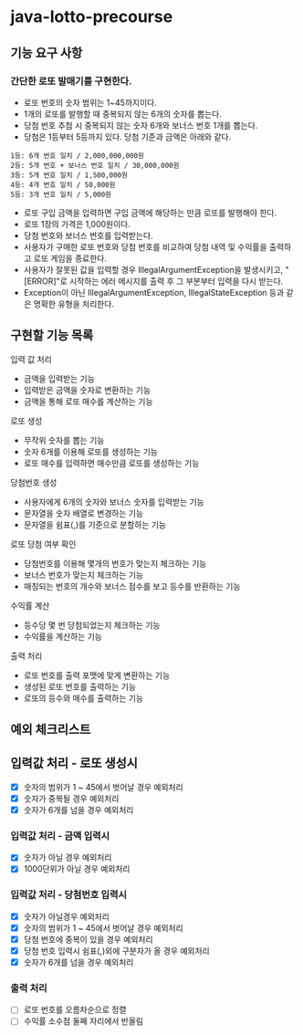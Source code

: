 # java-lotto-precourse

## 기능 요구 사항

### 간단한 로또 발매기를 구현한다.

- 로또 번호의 숫자 범위는 1~45까지이다.
- 1개의 로또를 발행할 때 중복되지 않는 6개의 숫자를 뽑는다.
- 당첨 번호 추첨 시 중복되지 않는 숫자 6개와 보너스 번호 1개를 뽑는다.
- 당첨은 1등부터 5등까지 있다. 당첨 기준과 금액은 아래와 같다.

```
1등: 6개 번호 일치 / 2,000,000,000원
2등: 5개 번호 + 보너스 번호 일치 / 30,000,000원
3등: 5개 번호 일치 / 1,500,000원
4등: 4개 번호 일치 / 50,000원
5등: 3개 번호 일치 / 5,000원
```

- 로또 구입 금액을 입력하면 구입 금액에 해당하는 만큼 로또를 발행해야 한다.
- 로또 1장의 가격은 1,000원이다.
- 당첨 번호와 보너스 번호를 입력받는다.
- 사용자가 구매한 로또 번호와 당첨 번호를 비교하여 당첨 내역 및 수익률을 출력하고 로또 게임을 종료한다.
- 사용자가 잘못된 값을 입력할 경우 IllegalArgumentException을 발생시키고, "[ERROR]"로 시작하는 에러 메시지를 출력 후 그 부분부터 입력을 다시 받는다.
- Exception이 아닌 IllegalArgumentException, IllegalStateException 등과 같은 명확한 유형을 처리한다.

## 구현할 기능 목록

입력 값 처리

- 금액을 입력받는 기능
- 입력받은 금액을 숫자로 변환하는 기능
- 금액을 통해 로또 매수를 계산하는 기능

로또 생성

- 무작위 숫자를 뽑는 기능
- 숫자 6개를 이용해 로또를 생성하는 기능
- 로또 매수를 입력하면 매수만큼 로또를 생성하는 기능

당첨번호 생성

- 사용자에게 6개의 숫자와 보너스 숫자를 입력받는 기능
- 문자열을 숫자 배열로 변경하는 기능
- 문자열을 쉼표(,)를 기준으로 분할하는 기능

로또 당첨 여부 확인

- 당첨번호를 이용해 몇개의 번호가 맞는지 체크하는 기능
- 보너스 번호가 맞는지 체크하는 기능
- 매칭되는 번호의 개수와 보너스 점수를 보고 등수를 반환하는 기능

수익률 계산

- 등수당 몇 번 당첨되었는지 체크하는 기능
- 수익률을 계산하는 기능

출력 처리

- 로또 번호를 출력 포맷에 맞게 변환하는 기능
- 생성된 로또 번호를 출력하는 기능
- 로또의 등수와 매수를 출력하는 기능

## 예외 체크리스트

## 입력값 처리 - 로또 생성시

- [x] 숫자의 범위가 1 ~ 45에서 벗어날 경우 예외처리
- [x] 숫자가 중복될 경우 예외처리
- [x] 숫자가 6개를 넘을 경우 예외처리

### 입력값 처리 - 금액 입력시

- [x] 숫자가 아닐 경우 예외처리
- [x] 1000단위가 아닐 경우 예외처리

### 입력값 처리 - 당첨번호 입력시

- [x] 숫자가 아닐경우 예외처리
- [x] 숫자의 범위가 1 ~ 45에서 벗어날 경우 예외처리
- [x] 당첨 번호에 중복이 있을 경우 예외처리
- [x] 당첨 번호 입력시 쉼표(,)외에 구분자가 올 경우 예외처리
- [x] 숫자가 6개를 넘을 경우 예외처리

### 출력 처리

- [ ] 로또 번호를 오름차순으로 정렬
- [ ] 수익률 소수점 둘째 자리에서 반올림

